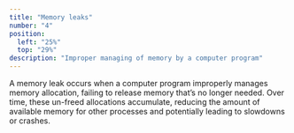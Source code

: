 ```yaml
---
title: "Memory leaks"
number: "4"
position:
  left: "25%"
  top: "29%"
description: "Improper managing of memory by a computer program"
---
```


A memory leak occurs when a computer program improperly manages memory
allocation, failing to release memory that’s no longer needed. Over time, these
un-freed allocations accumulate, reducing the amount of available memory for
other processes and potentially leading to slowdowns or crashes.

